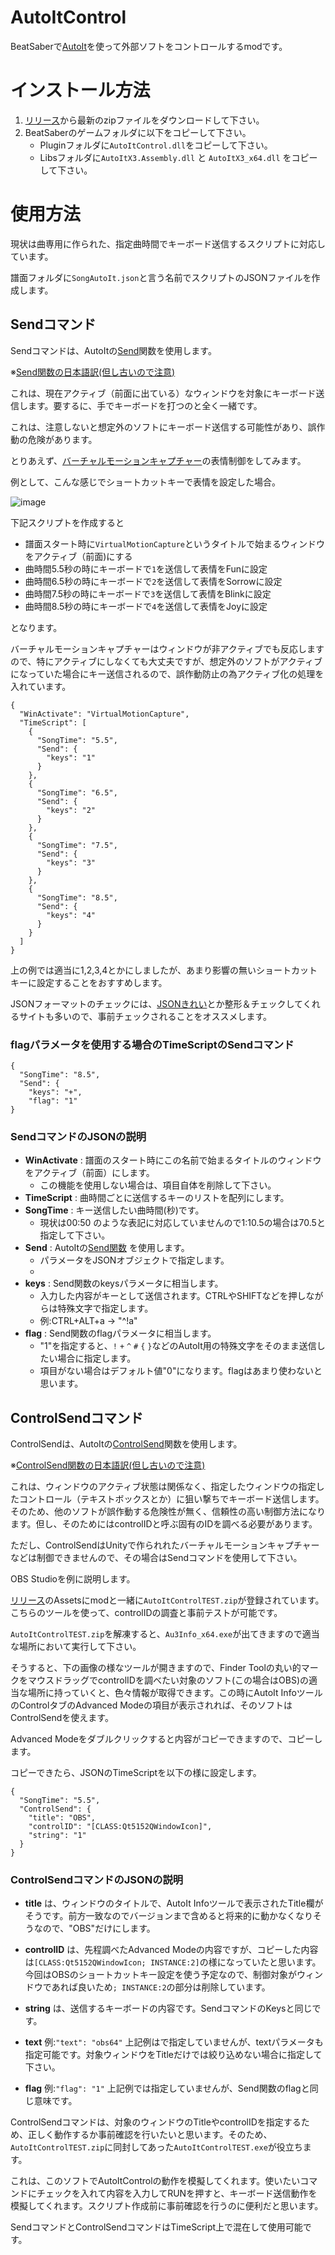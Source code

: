 # AutoItControl
BeatSaberで[AutoIt](https://www.autoitscript.com/site/autoit/)を使って外部ソフトをコントロールするmodです。

# インストール方法
1. [リリース](https://github.com/rynan4818/AutoItControl/releases)から最新のzipファイルをダウンロードして下さい。
2. BeatSaberのゲームフォルダに以下をコピーして下さい。
    - Pluginフォルダに`AutoItControl.dll`をコピーして下さい。
    - Libsフォルダに`AutoItX3.Assembly.dll` と `AutoItX3_x64.dll` をコピーして下さい。

# 使用方法
現状は曲専用に作られた、指定曲時間でキーボード送信するスクリプトに対応しています。

譜面フォルダに`SongAutoIt.json`と言う名前でスクリプトのJSONファイルを作成します。

## Sendコマンド

Sendコマンドは、AutoItの[Send](https://www.autoitscript.com/autoit3/docs/functions/Send.htm)関数を使用します。

※[Send関数の日本語訳(但し古いので注意)](https://open-shelf.appspot.com/AutoIt3.3.6.1j/html/functions/Send.htm)

これは、現在アクティブ（前面に出ている）なウィンドウを対象にキーボード送信します。要するに、手でキーボードを打つのと全く一緒です。

これは、注意しないと想定外のソフトにキーボード送信する可能性があり、誤作動の危険があります。

とりあえず、[バーチャルモーションキャプチャー](https://vmc.info/)の表情制御をしてみます。

例として、こんな感じでショートカットキーで表情を設定した場合。

![image](https://user-images.githubusercontent.com/14249877/173230744-45c5503b-56ec-41c6-9c96-758be11a92d6.png)

下記スクリプトを作成すると
- 譜面スタート時に`VirtualMotionCapture`というタイトルで始まるウィンドウをアクティブ（前面)にする
- 曲時間5.5秒の時にキーボードで`1`を送信して表情をFunに設定
- 曲時間6.5秒の時にキーボードで`2`を送信して表情をSorrowに設定
- 曲時間7.5秒の時にキーボードで`3`を送信して表情をBlinkに設定
- 曲時間8.5秒の時にキーボードで`4`を送信して表情をJoyに設定

となります。

バーチャルモーションキャプチャーはウィンドウが非アクティブでも反応しますので、特にアクティブにしなくても大丈夫ですが、想定外のソフトがアクティブになっていた場合にキー送信されるので、誤作動防止の為アクティブ化の処理を入れています。

    {
      "WinActivate": "VirtualMotionCapture",
      "TimeScript": [
        {
          "SongTime": "5.5",
          "Send": {
            "keys": "1"
          }
        },
        {
          "SongTime": "6.5",
          "Send": {
            "keys": "2"
          }
        },
        {
          "SongTime": "7.5",
          "Send": {
            "keys": "3"
          }
        },
        {
          "SongTime": "8.5",
          "Send": {
            "keys": "4"
          }
        }
      ]
    }

上の例では適当に1,2,3,4とかにしましたが、あまり影響の無いショートカットキーに設定することをおすすめします。

JSONフォーマットのチェックには、[JSONきれい](https://tools.m-bsys.com/development_tooles/json-beautifier.php)とか整形＆チェックしてくれるサイトも多いので、事前チェックされることをオススメします。

### flagパラメータを使用する場合のTimeScriptのSendコマンド
    {
      "SongTime": "8.5",
      "Send": {
        "keys": "+",
        "flag": "1"
    }

### SendコマンドのJSONの説明

- **WinActivate** : 譜面のスタート時にこの名前で始まるタイトルのウィンドウをアクティブ（前面）にします。
    - この機能を使用しない場合は、項目自体を削除して下さい。
- **TimeScript** : 曲時間ごとに送信するキーのリストを配列にします。
- **SongTime** : キー送信したい曲時間(秒)です。
    - 現状は00:50 のような表記に対応していませんので1:10.5の場合は70.5と指定して下さい。
- **Send** : AutoItの[Send関数](https://www.autoitscript.com/autoit3/docs/functions/Send.htm) を使用します。
    - パラメータをJSONオブジェクトで指定します。
    - 
- **keys** : Send関数のkeysパラメータに相当します。
    - 入力した内容がキーとして送信されます。CTRLやSHIFTなどを押しながらは特殊文字で指定します。
    - 例:CTRL+ALT+a → "^!a"
- **flag** : Send関数のflagパラメータに相当します。
    - "1"を指定すると、`!` `+` `^` `#` `{` `}`などのAutoIt用の特殊文字をそのまま送信したい場合に指定します。
    - 項目がない場合はデフォルト値"0"になります。flagはあまり使わないと思います。

## ControlSendコマンド

ControlSendは、AutoItの[ControlSend](https://www.autoitscript.com/autoit3/docs/functions/ControlSend.htm)関数を使用します。

※[ControlSend関数の日本語訳(但し古いので注意)](https://open-shelf.appspot.com/AutoIt3.3.6.1j/html/functions/ControlSend.htm)

これは、ウィンドウのアクティブ状態は関係なく、指定したウィンドウの指定したコントロール（テキストボックスとか）に狙い撃ちでキーボード送信します。そのため、他のソフトが誤作動する危険性が無く、信頼性の高い制御方法になります。但し、そのためにはcontrolIDと呼ぶ固有のIDを調べる必要があります。

ただし、ControlSendはUnityで作られれたバーチャルモーションキャプチャーなどは制御できませんので、その場合はSendコマンドを使用して下さい。

OBS Studioを例に説明します。

[リリース](https://github.com/rynan4818/AutoItControl/releases)のAssetsにmodと一緒に`AutoItControlTEST.zip`が登録されています。こちらのツールを使って、controlIDの調査と事前テストが可能です。

`AutoItControlTEST.zip`を解凍すると、`Au3Info_x64.exe`が出てきますので適当な場所において実行して下さい。

そうすると、下の画像の様なツールが開きますので、Finder Toolの丸い的マークをマウスドラッグでcontrolIDを調べたい対象のソフト(この場合はOBS)の適当な場所に持っていくと、色々情報が取得できます。この時にAutoIt InfoツールのControlタブのAdvanced Modeの項目が表示されれば、そのソフトはControlSendを使えます。

Advanced Modeをダブルクリックすると内容がコピーできますので、コピーします。

コピーできたら、JSONのTimeScriptを以下の様に設定します。

    {
      "SongTime": "5.5",
      "ControlSend": {
        "title": "OBS",
        "controlID": "[CLASS:Qt5152QWindowIcon]",
        "string": "1"
      }
    }

### ControlSendコマンドのJSONの説明

- **title** は、ウィンドウのタイトルで、AutoIt Infoツールで表示されたTitle欄がそうです。前方一致なのでバージョンまで含めると将来的に動かなくなりそうなので、"OBS"だけにします。

- **controlID** は、先程調べたAdvanced Modeの内容ですが、コピーした内容は`[CLASS:Qt5152QWindowIcon; INSTANCE:2]`の様になっていたと思います。今回はOBSのショートカットキー設定を使う予定なので、制御対象がウィンドウであれば良いため`; INSTANCE:2`の部分は削除しています。

- **string** は、送信するキーボードの内容です。SendコマンドのKeysと同じです。

- **text** 例:`"text": "obs64"` 上記例はで指定していませんが、textパラメータも指定可能です。対象ウィンドウをTitleだけでは絞り込めない場合に指定して下さい。

- **flag** 例:`"flag": "1"` 上記例では指定していませんが、Send関数のflagと同じ意味です。

ControlSendコマンドは、対象のウィンドウのTitleやcontrolIDを指定するため、正しく動作するか事前確認を行いたいと思います。そのため、`AutoItControlTEST.zip`に同封してあった`AutoItControlTEST.exe`が役立ちます。

これは、このソフトでAutoItControlの動作を模擬してくれます。使いたいコマンドにチェックを入れて内容を入力してRUNを押すと、キーボード送信動作を模擬してくれます。スクリプト作成前に事前確認を行うのに便利だと思います。



SendコマンドとControlSendコマンドはTimeScript上で混在して使用可能です。

